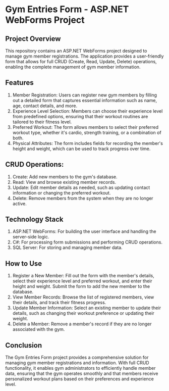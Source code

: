 # Gym Entries Form - ASP.NET WebForms Project

## Project Overview
This repository contains an ASP.NET WebForms project designed to manage gym member registrations. The application provides a user-friendly form that allows for full CRUD (Create, Read, Update, Delete) operations, enabling the complete management of gym member information.

## Features
1. Member Registration: Users can register new gym members by filling out a detailed form that captures essential information such as name, age, contact details, and more.
2. Experience Level Selection: Members can choose their experience level from predefined options, ensuring that their workout routines are tailored to their fitness level.
3. Preferred Workout: The form allows members to select their preferred workout type, whether it's cardio, strength training, or a combination of both.
4. Physical Attributes: The form includes fields for recording the member's height and weight, which can be used to track progress over time.

## CRUD Operations:
1. Create: Add new members to the gym's database.
2. Read: View and browse existing member records.
3. Update: Edit member details as needed, such as updating contact information or changing the preferred workout.
4. Delete: Remove members from the system when they are no longer active.

## Technology Stack
1. ASP.NET WebForms: For building the user interface and handling the server-side logic.
2. C#: For processing form submissions and performing CRUD operations.
3. SQL Server: For storing and managing member data.

## How to Use
1. Register a New Member: Fill out the form with the member's details, select their experience level and preferred workout, and enter their height and weight. Submit the form to add the new member to the database.
2. View Member Records: Browse the list of registered members, view their details, and track their fitness progress.
3. Update Member Information: Select an existing member to update their details, such as changing their workout preference or updating their weight.
4. Delete a Member: Remove a member's record if they are no longer associated with the gym.

## Conclusion
The Gym Entries Form project provides a comprehensive solution for managing gym member registrations and information. With full CRUD functionality, it enables gym administrators to efficiently handle member data, ensuring that the gym operates smoothly and that members receive personalized workout plans based on their preferences and experience level.
